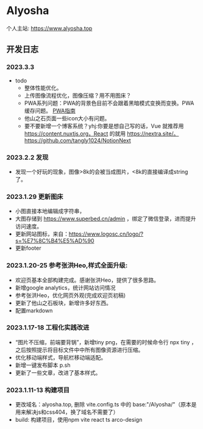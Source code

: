 # Alyosha
个人主站: https://www.alyosha.top



## 开发日志
### 2023.3.3
- todo
  - 整体性能优化。
  - 上传图像流程优化，图像压缩？用不用图床？
  - PWA系列问题：PWA的背景色目前不会跟着黑暗模式变换而变换。PWA缓存问题。 [PWA指南](https://web.dev/i18n/zh/app-like-pwas/)
  - 他山之石页面一些icon大小有问题。
  - 要不要新增一个博客系统？yhj:你要是想自己写的话，Vue 就推荐用 https://content.nuxtjs.org，React 的就用 https://nextra.site/。https://github.com/tangly1024/NotionNext

### 2023.2.2 发现
- 发现一个好玩的现象，图像>8k的会被当成图片，<8k的直接编译成string了。

### 2023.1.29 更新图床
  - 小图直接本地编辑成字符串，
  - 大图存储到 https://www.superbed.cn/admin ，绑定了微信登录，进而提升访问速度。
  - 更新网站图标，来自：https://www.logosc.cn/logo/?s=%E7%8C%B4%E5%AD%90
  - 更新footer
### 2023.1.20-25 参考张洪Heo,样式全面升级:
  - 欢迎页基本全部构建完成。感谢张洪Heo，提供了很多思路。
  - 新增google analytics，统计网站访问情况
  - 参考张洪Heo，优化网页外观(完成欢迎页初稿)
  - 更新了他山之石板块，新增许多好东西。
  - 配置markdown
### 2023.1.17-18 工程化实践改进
  - “图片不压缩，前端要背锅”，新增tiny png，在需要的时候命令行 npx tiny ，之后按照提示将目标文件中中所有图像资源进行压缩。
  - 优化移动端样式，导航栏移动端适配。
  - 新增一键发布脚本 p.sh
  - 更新了一些文章，改进了基本样式。
### 2023.1.11-13 构建项目
  - 更改域名：alyosha.top, 删除 vite.config.ts 中的 base:"/Alyosha/"（原本是用来解决js和css404，换了域名不需要了）
  - build: 构建项目，使用npm vite react ts arco-design
